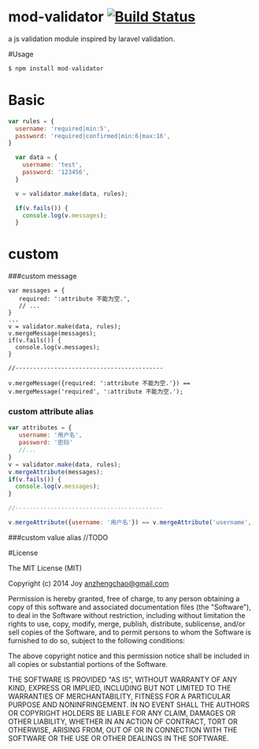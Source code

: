 mod-validator [![Build Status](https://travis-ci.org/joychao/mod-validator.png)](https://travis-ci.org/joychao/mod-validator)
============

a js validation module inspired by laravel validation.

#Usage

```javascript
$ npm install mod-validator
```

# Basic
```javascript
var rules = {
  username: 'required|min:5',
  password: 'required|confirmed|min:6|max:16',
}

  var data = {
    username: 'test',
    password: '123456',
  }

  v = validator.make(data, rules);

  if(v.fails()) {
    console.log(v.messages);
  }
```

# custom
###custom message

```
var messages = {
   required: ':attribute 不能为空.',
   // ...
}
...
v = validator.make(data, rules);
v.mergeMessage(messages);
if(v.fails()) {
  console.log(v.messages);
}

//------------------------------------------

v.mergeMessage({required: ':attribute 不能为空.'}) == v.mergeMessage('required', ':attribute 不能为空.');
```


### custom attribute alias

```javascript
var attributes = {
   username: '用户名',
   password: '密码'
   //...
}
v = validator.make(data, rules);
v.mergeAttribute(messages);
if(v.fails()) {
  console.log(v.messages);
}

//------------------------------------------

v.mergeAttribute({username: '用户名'}) == v.mergeAttribute('username', '用户名');
```

###custom value alias
//TODO

#License

The MIT License (MIT)

Copyright (c) 2014 Joy <anzhengchao@gmail.com>

Permission is hereby granted, free of charge, to any person obtaining a copy
of this software and associated documentation files (the "Software"), to deal
in the Software without restriction, including without limitation the rights
to use, copy, modify, merge, publish, distribute, sublicense, and/or sell
copies of the Software, and to permit persons to whom the Software is
furnished to do so, subject to the following conditions:

The above copyright notice and this permission notice shall be included in
all copies or substantial portions of the Software.

THE SOFTWARE IS PROVIDED "AS IS", WITHOUT WARRANTY OF ANY KIND, EXPRESS OR
IMPLIED, INCLUDING BUT NOT LIMITED TO THE WARRANTIES OF MERCHANTABILITY,
FITNESS FOR A PARTICULAR PURPOSE AND NONINFRINGEMENT. IN NO EVENT SHALL THE
AUTHORS OR COPYRIGHT HOLDERS BE LIABLE FOR ANY CLAIM, DAMAGES OR OTHER
LIABILITY, WHETHER IN AN ACTION OF CONTRACT, TORT OR OTHERWISE, ARISING FROM,
OUT OF OR IN CONNECTION WITH THE SOFTWARE OR THE USE OR OTHER DEALINGS IN
THE SOFTWARE.

